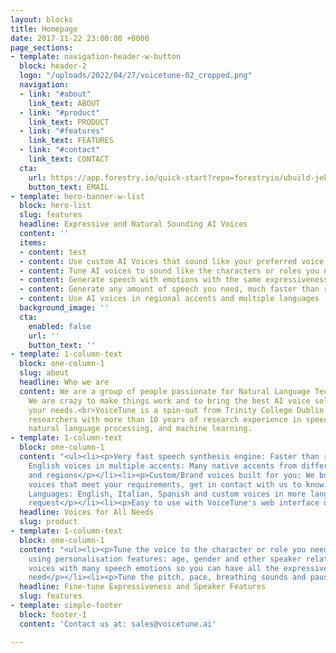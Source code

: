 ```yaml
---
layout: blocks
title: Homepage
date: 2017-11-22 23:00:00 +0000
page_sections:
- template: navigation-header-w-button
  block: header-2
  logo: "/uploads/2022/04/27/voicetune-02_cropped.png"
  navigation:
  - link: "#about"
    link_text: ABOUT
  - link: "#product"
    link_text: PRODUCT
  - link: "#features"
    link_text: FEATURES
  - link: "#contact"
    link_text: CONTACT
  cta:
    url: https://app.forestry.io/quick-start?repo=forestryio/ubuild-jekyll&provider=github&engine=jekyll
    button_text: EMAIL
- template: hero-banner-w-list
  block: hero-list
  slug: features
  headline: Expressive and Natural Sounding AI Voices
  content: ''
  items:
  - content: test
  - content: Use custom AI Voices that sound like your preferred voice talents
  - content: Tune AI voices to sound like the characters or roles you need
  - content: Generate speech with emotions with the same expressiveness of an actor
  - content: Generate any amount of speech you need, much faster than recordings
  - content: Use AI voices in regional accents and multiple languages
  background_image: ''
  cta:
    enabled: false
    url: ''
    button_text: ''
- template: 1-column-text
  block: one-column-1
  slug: about
  headline: Who we are
  content: We are a group of people passionate for Natural Language Technologies.
    We are crazy to make things work and to bring the best AI voice solutions for
    your needs.<br>VoiceTune is a spin-out from Trinity College Dublin. Our team includes
    researchers with more than 10 years of research experience in speech signal processing,
    natural language processing, and machine learning.
- template: 1-column-text
  block: one-column-1
  content: "<ul><li><p>Very fast speech synthesis engine: Faster than real-time</p></li><li><p>Library
    English voices in multiple accents: Many native accents from different countries
    and regions</p></li><li><p>Custom/Brand voices built for you: We build new AI
    voices that meet your requirements, get in contact with us to know more</p></li><li><p>Multiple
    Languages: English, Italian, Spanish and custom voices in more languages upon
    request</p></li><li><p>Easy to use with VoiceTune's web interface or API</p></li></ul>"
  headline: Voices for All Needs
  slug: product
- template: 1-column-text
  block: one-column-1
  content: "<ul><li><p>Tune the voice to the character or role you need in your production
    using personalisation features: age, gender and other speaker related features</p></li><li><p>AI
    voices with many speech emotions so you can have all the expressive richness you
    need</p></li><li><p>Tune the pitch, pace, breathing sounds and pauses</p></li></ul>"
  headline: Fine-tune Expressiveness and Speaker Features
  slug: features
- template: simple-footer
  block: footer-1
  content: 'Contact us at: sales@voicetune.ai'

---
```

